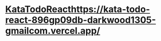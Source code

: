 # [KataTodoReact](https://kata-todo-react-896gp09db-darkwood1305-gmailcom.vercel.app/)https://kata-todo-react-896gp09db-darkwood1305-gmailcom.vercel.app/
